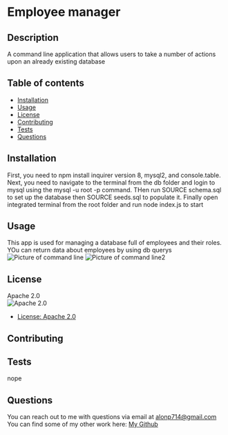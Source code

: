 # Employee manager

## Description

A command line application that allows users to take a number of actions upon an already existing database

## Table of contents
- [Installation](#installation)
- [Usage](#usage)
- [License](#license)
- [Contributing](#contributing)
- [Tests](#tests)
- [Questions](#questions)

## Installation

First, you need to npm install inquirer version 8, mysql2, and console.table. Next, you need to navigate to the terminal from the db folder and login to mysql using the mysql -u root -p command. THen run SOURCE schema.sql to set up the database then SOURCE seeds.sql to populate it. Finally open integrated terminal from  the root folder and run node index.js to start 

## Usage
This app is used for managing a database full of employees and their roles. YOu can return data about employees by using db querys
![Picture of command line](./Screenshot%202022-07-28%20191319.png)
![Picture of command line2](./Screenshot%202022-07-28%20191413.png)

## License

Apache 2.0<br/>
![Apache 2.0](https://camo.githubusercontent.com/c7c91ba0c808b97b0984050381736d8abae1fa27f0670ee27e9b2ad25ed2d938/68747470733a2f2f696d672e736869656c64732e696f2f62616467652f4c6963656e73652d4170616368655f322e302d79656c6c6f77677265656e2e737667)

* [License: Apache 2.0](https://opensource.org/licenses/Apache-2.0)

## Contributing


## Tests

nope

## Questions

You can reach out to me with questions via email at alonp714@gmail.com<br/>
You can find some of my other work here: [My Github](https://github.com/alonpatashnik)

